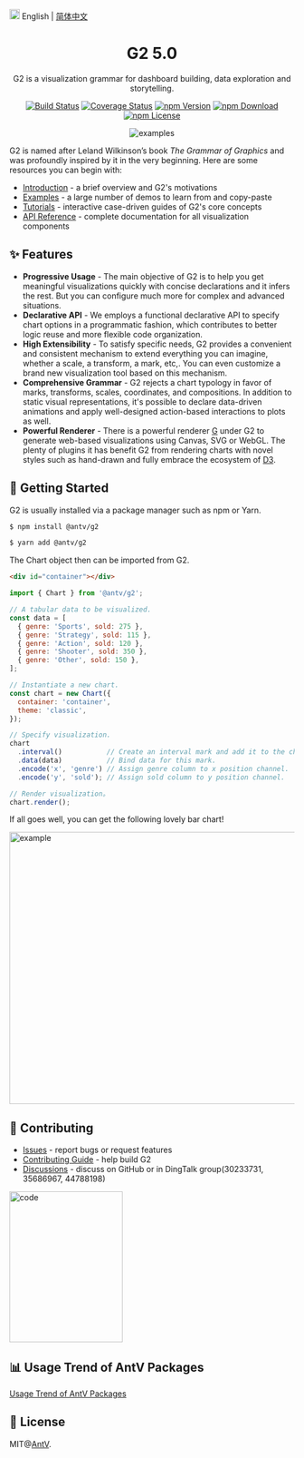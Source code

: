 <img src="https://gw.alipayobjects.com/zos/antfincdn/R8sN%24GNdh6/language.svg" width="18"> English | [简体中文](./README.zh-CN.md)

<h1 align="center">
<b>G2 5.0</b>
</h1>

<div align="center">

G2 is a visualization grammar for dashboard building, data exploration and storytelling.

[![Build Status](https://github.com/antvis/g2/workflows/build/badge.svg?branch=v5)](https://github.com/antvis//actions)
[![Coverage Status](https://img.shields.io/coveralls/github/antvis/g2/v5.svg)](https://coveralls.io/github/antvis/g2?branch=v5)
[![npm Version](https://img.shields.io/npm/v/@antv/g2.svg)](https://www.npmjs.com/package/@antv/g2)
[![npm Download](https://img.shields.io/npm/dm/@antv/g2.svg)](https://www.npmjs.com/package/@antv/g2)
[![npm License](https://img.shields.io/npm/l/@antv/g2.svg)](https://www.npmjs.com/package/@antv/g2)

![examples](https://gw.alipayobjects.com/mdn/rms_dfc253/afts/img/A*o4YET5i12oMAAAAAAAAAAAAAARQnAQ)

</div>

G2 is named after Leland Wilkinson’s book _The Grammar of Graphics_ and was profoundly inspired by it in the very beginning. Here are some resources you can begin with:

- [Introduction](https://g2.antv.antgroup.com/manual/introduction/what-is-g2) - a brief overview and G2's motivations
- [Examples](https://g2.antv.antgroup.com/examples) - a large number of demos to learn from and copy-paste
- [Tutorials](https://g2.antv.antgroup.com/manual/introduction/getting-started) - interactive case-driven guides of G2's core concepts
- [API Reference](https://g2.antv.antgroup.com/api/overview) - complete documentation for all visualization components

## ✨ Features

- **Progressive Usage** - The main objective of G2 is to help you get meaningful visualizations quickly with concise declarations and it infers the rest. But you can configure much more for complex and advanced situations.
- **Declarative API** - We employs a functional declarative API to specify chart options in a programmatic fashion, which contributes to better logic reuse and more flexible code organization.
- **High Extensibility** - To satisfy specific needs, G2 provides a convenient and consistent mechanism to extend everything you can imagine, whether a scale, a transform, a mark, etc,. You can even customize a brand new visualization tool based on this mechanism.
- **Comprehensive Grammar** - G2 rejects a chart typology in favor of marks, transforms, scales, coordinates, and compositions. In addition to static visual representations, it's possible to declare data-driven animations and apply well-designed action-based interactions to plots as well.
- **Powerful Renderer** - There is a powerful renderer [G](https://github.com/antvis/G) under G2 to generate web-based visualizations using Canvas, SVG or WebGL. The plenty of plugins it has benefit G2 from rendering charts with novel styles such as hand-drawn and fully embrace the ecosystem of [D3](https://github.com/d3/d3).

## 🔨 Getting Started

G2 is usually installed via a package manager such as npm or Yarn.

```bash
$ npm install @antv/g2
```

```bash
$ yarn add @antv/g2
```

The Chart object then can be imported from G2.

```html
<div id="container"></div>
```

```js
import { Chart } from '@antv/g2';

// A tabular data to be visualized.
const data = [
  { genre: 'Sports', sold: 275 },
  { genre: 'Strategy', sold: 115 },
  { genre: 'Action', sold: 120 },
  { genre: 'Shooter', sold: 350 },
  { genre: 'Other', sold: 150 },
];

// Instantiate a new chart.
const chart = new Chart({
  container: 'container',
  theme: 'classic',
});

// Specify visualization.
chart
  .interval()           // Create an interval mark and add it to the chart.
  .data(data)           // Bind data for this mark.
  .encode('x', 'genre') // Assign genre column to x position channel.
  .encode('y', 'sold'); // Assign sold column to y position channel.

// Render visualization。
chart.render();
```

If all goes well, you can get the following lovely bar chart!

<img src="https://mdn.alipayobjects.com/huamei_qa8qxu/afts/img/A*K-7URYaij4kAAAAAAAAAAAAADmJ7AQ/original" width="640" height="480" alt="example">

## 📮 Contributing

- [Issues](https://github.com/antvis/g2/issues) - report bugs or request features
- [Contributing Guide](https://github.com/antvis/g2/blob/v5/CONTRIBUTING.md) - help build G2
- [Discussions](https://github.com/antvis/G2/discussions) - discuss on GitHub or in DingTalk group(30233731, 35686967, 44788198)

<img src="https://gw.alipayobjects.com/zos/antfincdn/hTzzaqgHgQ/Antv%252520G2%252520%26%252520G2Plot.png" width="200" height="266" alt="code"/>

## 📊 Usage Trend of AntV Packages

[Usage Trend of AntV Packages](https://npm-compare.com/@antv/g2,@antv/g2plot,@antv/g6,@antv/graphlib,@antv/x6,@antv/l7,@antv/l7plot,@antv/xflow,@antv/graphin)

## 📄 License

MIT@[AntV](https://github.com/antvis).
